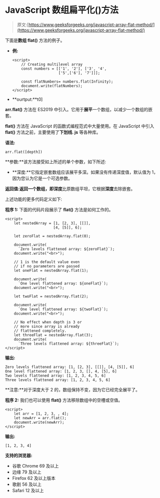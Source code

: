 # JavaScript 数组扁平化()方法

> 原文:[https://www.geeksforgeeks.org/javascript-array-flat-method/](https://www.geeksforgeeks.org/javascript-array-flat-method/)

下面是**数组 flat()** 方法的例子。

*   **例:**

    ```
    <script>
        // Creating multilevel array
        const numbers = [['1', '2'], ['3', '4',
                         ['5',['6'], '7']]];

        const flatNumbers= numbers.flat(Infinity);
        document.write(flatNumbers);
    </script>
    ```

*   **ourtput:**t0]

**arr.flat()** 方法在 ES2019 中引入。它用于**展平**一个数组，以减少一个数组的嵌套。

**flat()** 方法在 JavaScript 的函数式编程范式中大量使用。在 JavaScript 中引入 **flat()** 方法之前，主要使用了**下划线. js** 等各种库。

**语法:**

```
arr.flat([depth])
```

**参数:**该方法接受如上所述的单个参数，如下所述:

*   **深度:**它指定嵌套数组应该展平多深。如果没有传递深度值，默认值为 1，因为您认为它是一个可选参数。

**返回值:**返回一个数组，即**深度**比原数组平坦，它根据**深度**去除嵌套。

上述功能的更多代码定义如下:

**程序 1:** 下面的代码片段展示了 **flat()** 方法是如何工作的。

```
<script>
    let nestedArray = [1, [2, 3], [[]], 
                      [4, [5]], 6];

    let zeroFlat = nestedArray.flat(0);

    document.write(
      `Zero levels flattened array: ${zeroFlat}`);
    document.write("<br>");

    // 1 is the default value even
    // if no parameters are passed
    let oneFlat = nestedArray.flat(1);

    document.write(
      `One level flattened array: ${oneFlat}`);
    document.write("<br>");

    let twoFlat = nestedArray.flat(2);

    document.write(
      `One level flattened array: ${twoFlat}`);
    document.write("<br>");

    // No effect when depth is 3 or
    // more since array is already
    // flattened completely.
    let threeFlat = nestedArray.flat(3);
    document.write(
      `Three levels flattened array: ${threeFlat}`);
</script>
```

**输出:**

```
Zero levels flattened array: [1, [2, 3], [[]], [4, [5]], 6]
One level flattened array: [1, 2, 3, [], 4, [5], 6]
Two levels flattened array: [1, 2, 3, 4, 5, 6]
Three levels flattened array: [1, 2, 3, 4, 5, 6]

```

**注意:**对于深度大于 2 的，数组保持不变，因为它已经完全展平了。

**程序 2:** 我们也可以使用 **flat()** 方法移除数组中的空槽或空值。

```
<script>
    let arr = [1, 2, 3, , 4];
    let newArr = arr.flat();
    document.write(newArr);
</script>
```

**输出:**

```
[1, 2, 3, 4]
```

**支持的浏览器:**

*   谷歌 Chrome 69 及以上
*   边缘 79 及以上
*   Firefox 62 及以上版本
*   歌剧 56 及以上
*   Safari 12 及以上